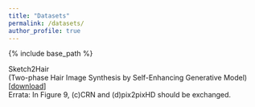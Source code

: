 ```yaml
---
title: "Datasets"
permalink: /datasets/
author_profile: true
---
```


{% include base_path %}

Sketch2Hair  
(Two-phase Hair Image Synthesis by Self-Enhancing Generative Model)  
[[download](https://drive.google.com/file/d/1PeD1CcY1D_JOdqfr6DkkdtDl_w_u_-F6/view?usp=sharing/)]  
Errata: In Figure 9, (c)CRN and (d)pix2pixHD should be exchanged.
